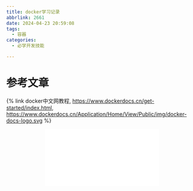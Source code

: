 ```yaml
---
title: docker学习记录
abbrlink: 2661
date: 2024-04-23 20:59:08
tags:
  - 容器
categories:
  - 必学开发技能 

---
```


# 参考文章
{% link docker中文网教程, https://www.dockerdocs.cn/get-started/index.html, https://www.dockerdocs.cn/Application/Home/View/Public/img/docker-docs-logo.svg %}


<div align=center class="aspect-ratio">
    <iframe src="//player.bilibili.com/player.html?isOutside=true&aid=1455043459&bvid=BV1ai421S7zj&cid=1560314901&p=1" 
    scrolling="no" 
    border="0" 
    frameborder="no" 
    framespacing="0" 
    high_quality=1
    danmaku=1 
    allowfullscreen="true"> 
    </iframe>
</div>
